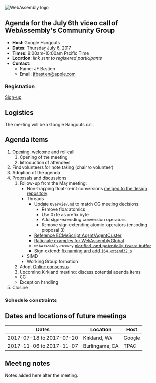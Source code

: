 ![WebAssembly logo](/images/WebAssembly.png)

## Agenda for the July 6th video call of WebAssembly's Community Group

- **Host**: Google Hangouts
- **Dates**: Thursday July 6, 2017
- **Times**: 9:00am–10:00am Pacific Time
- **Location**: *link sent to registered participants*
- **Contact**:
    - Name: JF Bastien
    - Email: jfbastien@apple.com

### Registration

[Sign-up](https://goo.gl/forms/9iKZxiHSWFcB99cz1)

## Logistics

The meeting will be a Google Hangouts call.

## Agenda items

1. Opening, welcome and roll call
    1. Opening of the meeting
    1. Introduction of attendees
1. Find volunteers for note taking (chair to volunteer)
1. Adoption of the agenda
1. Proposals and discussions
    1. Follow-up from the May meeting:
       - Non-trapping float-to-int conversions [merged to the design repository](https://github.com/WebAssembly/design/pull/1089)
       - Threads
         * Update `Overview.md` to match CG meeting decisions:
           - Remove float atomics
           - Use 0xfe as prefix byte
           - Add sign-extending conversion operators
           - Remove sign-extending atomic-operators (encoding proposal 3)
         * [Reference ECMAScript Agent/AgentCluster](https://github.com/WebAssembly/threads/pull/29)
         * [Rationale examples for WebAssembly.Global](https://github.com/WebAssembly/threads/pull/31)
         * `WebAssembly.Memory` [clarified, and potentially `frozen` buffer](https://github.com/WebAssembly/threads/pull/32#issuecomment-311175403)
         * Sign-extend: [fix naming and add `i64.extend32_s`](https://github.com/WebAssembly/threads/issues/34)
       - SIMD
       - Working Group formation
    1. Adopt [Online consensus](https://github.com/WebAssembly/meetings/pull/18)
    1. Upcoming Kirkland meeting: discuss potential agenda items
      - GC
      - Exception handling
1. Closure

### Schedule constraints

## Dates and locations of future meetings

| Dates                    | Location          | Host       |
|--------------------------|-------------------|------------|
| 2017-07-18 to 2017-07-20 | Kirkland, WA      | Google     |
| 2017-11-06 to 2017-11-07 | Burlingame, CA    | TPAC       |

## Meeting notes

Notes added here after the meeting.
